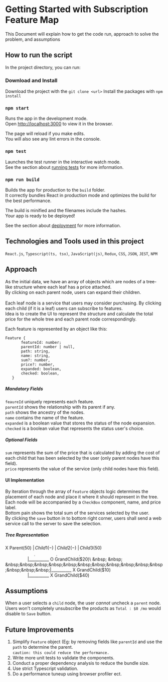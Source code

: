 # Getting Started with Subscription Feature Map

This Document will explain how to get the code run, approach to solve the problem, and assumptions

## How to run the script

In the project directory, you can run:

### Download and Install

Download the project with the `git clone <url>`
Install the packages with `npm install` 

### `npm start`

Runs the app in the development mode.\
Open [http://localhost:3000](http://localhost:3000) to view it in the browser.

The page will reload if you make edits.\
You will also see any lint errors in the console.

### `npm test`

Launches the test runner in the interactive watch mode.\
See the section about [running tests](https://facebook.github.io/create-react-app/docs/running-tests) for more information.

### `npm run build`

Builds the app for production to the `build` folder.\
It correctly bundles React in production mode and optimizes the build for the best performance.

The build is minified and the filenames include the hashes.\
Your app is ready to be deployed!

See the section about [deployment](https://facebook.github.io/create-react-app/docs/deployment) for more information.

## Technologies and Tools used in this project

`React.js`, `Typescript(ts, tsx)`, `JavaScript(js)`, `Redux`, `CSS`, `JSON`, `JEST`, `NPM`

## Approach
As the initial data, we have an array of objects which are nodes of a tree-like structure where each leaf has a price attached. \
By clicking on each parent node, users can expand their children.\
\
Each leaf node is a service that users may consider purchasing. By clicking each child (if it is a leaf) users can subscribe to features. \
Idea is to create the UI to represent the structure and calculate the total price for the whole tree and each parent node correspondingly.

Each feature is represented by an object like this:
```
Feature {
       featureId: number;
       parentId: number | null,
       path: string,
       name: string,
       sum?: number,
       price?: number,
       expanded: boolean,
       checked: boolean,
   }
```

##### Mandatory Fields
`feaureId` uniquely represents each feature. \
`parentId` shows the relationship with its parent if any. \
`path` shows the ancestry of the nodes. \
`name` contains the name of the feature. \
`expanded` is a boolean value that stores the status of the node expansion. \
`checked` is a boolean value that represents the status user's choice.

##### Optional Fields
`sum` represents the sum of the price that is calculated by adding the cost of each child that has been selected by the user (only parent nodes have this field). \
`price` represents the value of the service (only child nodes have this field).

#### UI Implementation
By iteration through the array of `Feature` objects logic determines the placement of each node and place it where it should represent in the tree. \
Each node will be accompanied by a `CheckBox` component, name, and price label. \
Bottom pain shows the total sum of the services selected by the user.\
By clicking the `save` button in to bottom right corner, users shall send a web service call to the server to save the selection.

##### Tree Representation
 X Parent($50)\
 |________ O Child1(-)\
 |________ O Child2(-)\
 |________ X Child3($50)\
 &nbsp; &nbsp; &nbsp;&nbsp;&nbsp;&nbsp;&nbsp;&nbsp;&nbsp;&nbsp;&nbsp;&nbsp;&nbsp;&nbsp;&nbsp;&nbsp;|__________ O GrandChild($20)\
  &nbsp; &nbsp; &nbsp;&nbsp;&nbsp;&nbsp;&nbsp;&nbsp;&nbsp;&nbsp;&nbsp;&nbsp;&nbsp;&nbsp;&nbsp;&nbsp;|__________ X GrandChild($10)\
   &nbsp; &nbsp; &nbsp;&nbsp;&nbsp;&nbsp;&nbsp;&nbsp;&nbsp;&nbsp;&nbsp;&nbsp;&nbsp;&nbsp;&nbsp;&nbsp;|__________ X GrandChild($40)
    
## Assumptions
When a user selects a `child` node, the user *cannot* uncheck a `parent` node. \
Users won't completely unsubscribe the products as `Total : $0 /mo` would disable to `Save` button.

## Future Improvements
1. Simplify `Feature` object (Eg: by removing fields like `parentId` and use the `path` to determine the parent. \
`caution: this could reduce the performance.` 
2. Write more unit tests to validate the components.
3. Conduct a proper dependency analysis to reduce the bundle size.
4. Use strict Typescript validation.
5. Do a performance tuneup using browser profiler ect.


